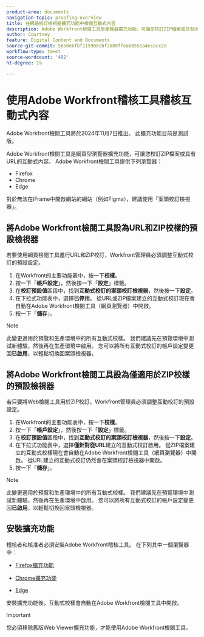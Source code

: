 ```yaml
---
product-area: documents
navigation-topic: proofing-overview
title: 在網路校訂檢視器擴充功能中檢閱互動式內容
description: Adobe Workfront檢閱工具是瀏覽器擴充功能，可讓您校訂ZIP檔案或具有URL的互動式內容。
author: Courtney
feature: Digital Content and Documents
source-git-commit: 5650ebfbf115908cbf2b89ffeab0551a4ecacc2d
workflow-type: tm+mt
source-wordcount: '482'
ht-degree: 1%

---
```



# 使用Adobe Workfront稽核工具稽核互動式內容

<span class="preview">Adobe Workfront檢閱工具將於2024年11月7日推出。 此擴充功能目前是測試版。</span>

Adobe Workfront檢閱工具是網頁型瀏覽器擴充功能，可讓您校訂ZIP檔案或具有URL的互動式內容。 Adobe Workfront檢閱工具提供下列瀏覽器：

* Firefox
* Chrome
* Edge

對於無法在iFrame中開啟網站的網站（例如Figma），建議使用「案頭校訂檢視器」。


## 將Adobe Workfront檢閱工具設為URL和ZIP校樣的預設檢視器

若要使用網頁檢閱工具進行URL和ZIP校訂，Workfront管理員必須調整互動式校訂的預設設定。

1. 在Workfront的主要功能表中，按一下&#x200B;**校樣**。
1. 按一下「**帳戶設定**」，然後按一下「**設定**」標籤。
1. 在&#x200B;**校訂預設值**&#x200B;區段中，找到&#x200B;**互動式校訂的案頭校訂檢視器**，然後按一下&#x200B;**設定**。
1. 在下拉式功能表中，選擇&#x200B;**已停用**。 從URL或ZIP檔案建立的互動式校訂現在會自動在Adobe Workfront檢閱工具（網頁瀏覽器）中開啟。
1. 按一下「**儲存**」。

>[!NOTE]
>
>此變更適用於預覽和生產環境中的所有互動式校樣。 我們建議先在預覽環境中測試新體驗，然後再在生產環境中啟用。 您可以將所有互動式校訂的帳戶設定變更回&#x200B;**已啟用**，以輕鬆切換回案頭檢視器。

## 將Adobe Workfront檢閱工具設為僅適用於ZIP校樣的預設檢視器

若只要將Web檢閱工具用於ZIP校訂，Workfront管理員必須調整互動校訂的預設設定。

1. 在Workfront的主要功能表中，按一下&#x200B;**校樣**。
1. 按一下「**帳戶設定**」，然後按一下「**設定**」標籤。
1. 在&#x200B;**校訂預設值**&#x200B;區段中，找到&#x200B;**互動式校訂的案頭校訂檢視器**，然後按一下&#x200B;**設定**。
1. 在下拉式功能表中，選擇&#x200B;**僅針對從URL**&#x200B;建立的互動式校訂啟用。 從ZIP檔案建立的互動式校樣現在會自動在Adobe Workfront檢閱工具（網頁瀏覽器）中開啟。 從URL建立的互動式校訂仍然會在案頭校訂檢視器中開啟。
1. 按一下「**儲存**」。

>[!NOTE]
>
>此變更適用於預覽和生產環境中的所有互動式校樣。 我們建議先在預覽環境中測試新體驗，然後再在生產環境中啟用。 您可以將所有互動式校訂的帳戶設定變更回&#x200B;**已啟用**，以輕鬆切換回案頭檢視器。

## 安裝擴充功能

稽核者和核准者必須安裝Adobe Workfront稽核工具。 在下列其中一個瀏覽器中：

* [Firefox擴充功能](https://addons.mozilla.org/en-US/firefox/addon/adobe-workfront-review-tool/)

* [Chrome擴充功能](https://chromewebstore.google.com/detail/adobe-workfront-review-to/lhdepbgeilldghlfnankdnponhljpgml)

* [Edge](https://microsoftedge.microsoft.com/addons/detail/adobe-workfront-review-to/llhapmaiiddmcamgeapaipjpagnoijen)

安裝擴充功能後，互動式校樣會自動在Adobe Workfront檢閱工具中開啟。

>[!IMPORTANT]
>
>您必須移除舊版Web Viewer擴充功能，才能使用Adobe Workfront檢閱工具。




